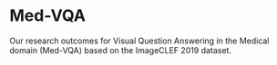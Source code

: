 # Med-VQA
Our research outcomes for Visual Question Answering in the Medical domain (Med-VQA) based on the ImageCLEF 2019 dataset.
